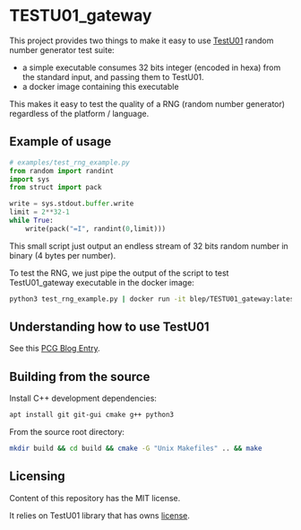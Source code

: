 # TESTU01_gateway

This project provides two things to make it easy to use [TestU01](http://simul.iro.umontreal.ca/testu01/tu01.html)
random number generator test suite:

- a simple executable consumes 32 bits integer (encoded in hexa) from the standard input, and passing them to TestU01.
- a docker image containing this executable

This makes it easy to test the quality of a RNG (random number generator) regardless of the platform / language.

## Example of usage

```python
# examples/test_rng_example.py
from random import randint
import sys
from struct import pack

write = sys.stdout.buffer.write
limit = 2**32-1
while True:
    write(pack("=I", randint(0,limit)))
```

This small script just output an endless stream of 32 bits random number in binary (4 bytes per number).

To test the RNG, we just pipe the output of the script to test TestU01_gateway executable in the docker image:

```bash
python3 test_rng_example.py | docker run -it blep/TESTU01_gateway:latest --smallcrunch
```

## Understanding how to use TestU01

See this [PCG Blog Entry](http://www.pcg-random.org/posts/pcg-passes-practrand.html).

## Building from the source

Install C++ development dependencies:

```bash
apt install git git-gui cmake g++ python3
```

From the source root directory:

```bash
mkdir build && cd build && cmake -G "Unix Makefiles" .. && make
```

## Licensing

Content of this repository has the MIT license.

It relies on TestU01 library that has owns [license](http://simul.iro.umontreal.ca/testu01/copyright.html).
